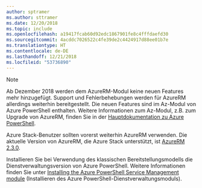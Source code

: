 ```yaml
---
author: sptramer
ms.author: sttramer
ms.date: 12/20/2018
ms.topic: include
ms.openlocfilehash: a19417fcab60d92edc1867901fe8c4fffdaefd30
ms.sourcegitcommit: 4acddc7026522c4fe39de2c4424917d88ee01b7e
ms.translationtype: HT
ms.contentlocale: de-DE
ms.lasthandoff: 12/21/2018
ms.locfileid: "53736890"
---
```

> [!NOTE]
> 
> Ab Dezember 2018 werden dem AzureRM-Modul keine neuen Features mehr hinzugefügt. Support und Fehlerbehebungen werden für AzureRM allerdings weiterhin bereitgestellt. Die neuen Features sind im Az-Modul von Azure PowerShell enthalten. Weitere Informationen zum Az-Modul, z.B. zum Upgrade von AzureRM, finden Sie in der [Hauptdokumentation zu Azure PowerShell](/powershell/azure).
>
> Azure Stack-Benutzer sollten vorerst weiterhin AzureRM verwenden. Die aktuelle Version von AzureRM, die Azure Stack unterstützt, ist [AzureRM 2.3.0](/powershell/azure/azurerm?view=azurermps-2.3.0).
>
> Installieren Sie bei Verwendung des klassischen Bereitstellungsmodells die Dienstverwaltungsversion von Azure PowerShell.
> Weitere Informationen finden Sie unter [Installing the Azure PowerShell Service Management module](/powershell/azure/servicemanagement/install-azure-ps) (Installieren des Azure PowerShell-Dienstverwaltungsmoduls).
